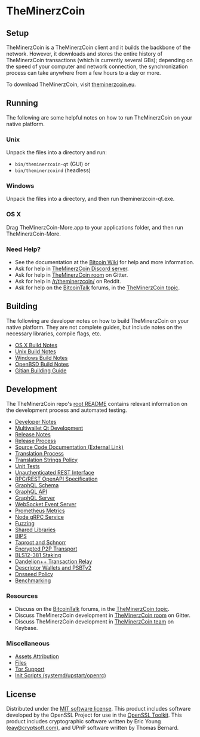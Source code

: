 TheMinerzCoin
=============

Setup
---------------------
TheMinerzCoin is a TheMinerzCoin client and it builds the backbone of the network. However, it downloads and stores the entire history of TheMinerzCoin transactions (which is currently several GBs); depending on the speed of your computer and network connection, the synchronization process can take anywhere from a few hours to a day or more.

To download TheMinerzCoin, visit [theminerzcoin.eu](https://theminerzcoin.eu/).

Running
---------------------
The following are some helpful notes on how to run TheMinerzCoin on your native platform.

### Unix

Unpack the files into a directory and run:

- `bin/theminerzcoin-qt` (GUI) or
- `bin/theminerzcoind` (headless)

### Windows

Unpack the files into a directory, and then run theminerzcoin-qt.exe.

### OS X

Drag TheMinerzCoin-More.app to your applications folder, and then run TheMinerzCoin-More.

### Need Help?

* See the documentation at the [Bitcoin Wiki](https://en.bitcoin.it/wiki/Main_Page)
for help and more information.
* Ask for help in [TheMinerzCoin Discord server](https://discord.gg/hjNUgWD).
* Ask for help in [TheMinerzCoin room](https://gitter.im/TheMinerzCoin_Hub) on Gitter.
* Ask for help in [/r/theminerzcoin/](https://nm.reddit.com/r/theminerzcoin/) on Reddit.
* Ask for help on the [BitcoinTalk](https://bitcointalk.org/) forums, in the [TheMinerzCoin topic](https://bitcointalk.org/index.php?topic=3017838.new#new).

Building
---------------------
The following are developer notes on how to build TheMinerzCoin on your native platform. They are not complete guides, but include notes on the necessary libraries, compile flags, etc.

- [OS X Build Notes](build-osx.md)
- [Unix Build Notes](build-unix.md)
- [Windows Build Notes](build-windows.md)
- [OpenBSD Build Notes](build-openbsd.md)
- [Gitian Building Guide](gitian-building.md)

Development
---------------------
The TheMinerzCoin repo's [root README](/README.md) contains relevant information on the development process and automated testing.

- [Developer Notes](developer-notes.md)
- [Multiwallet Qt Development](multiwallet-qt.md)
- [Release Notes](release-notes.md)
- [Release Process](release-process.md)
- [Source Code Documentation (External Link)](https://dev.visucore.com/bitcoin/doxygen/)
- [Translation Process](translation_process.md)
- [Translation Strings Policy](translation_strings_policy.md)
- [Unit Tests](unit-tests.md)
- [Unauthenticated REST Interface](REST-interface.md)
- [RPC/REST OpenAPI Specification](../specs/openapi.yaml)
- [GraphQL Schema](../specs/schema.graphql)
- [GraphQL API](../docs/graphql.md)
- [GraphQL Server](graphql-server.md)
- [WebSocket Event Server](websockets.md)
- [Prometheus Metrics](prometheus-metrics.md)
- [Node gRPC Service](grpc-node-service.md)
- [Fuzzing](fuzzing.md)
- [Shared Libraries](shared-libraries.md)
- [BIPS](bips.md)
- [Taproot and Schnorr](taproot_schnorr.md)
- [Encrypted P2P Transport](encrypted_p2p_handshake.md)
- [BLS12-381 Staking](bls12-381-staking.md)
- [Dandelion++ Transaction Relay](dandelion.md)
- [Descriptor Wallets and PSBTv2](descriptor-wallets.md)
- [Dnsseed Policy](dnsseed-policy.md)
- [Benchmarking](benchmarking.md)

### Resources
* Discuss on the [BitcoinTalk](https://bitcointalk.org/) forums, in the [TheMinerzCoin topic](https://bitcointalk.org/index.php?topic=3017838.new#new).
* Discuss TheMinerzCoin development in [TheMinerzCoin room](https://gitter.im/TheMinerzCoin_Hub) on Gitter.
* Discuss TheMinerzCoin development in [TheMinerzCoin team](https://keybase.io/team/theminerzcoin) on Keybase.

### Miscellaneous
- [Assets Attribution](assets-attribution.md)
- [Files](files.md)
- [Tor Support](tor.md)
- [Init Scripts (systemd/upstart/openrc)](init.md)

License
---------------------
Distributed under the [MIT software license](http://www.opensource.org/licenses/mit-license.php).
This product includes software developed by the OpenSSL Project for use in the [OpenSSL Toolkit](https://www.openssl.org/). This product includes
cryptographic software written by Eric Young ([eay@cryptsoft.com](mailto:eay@cryptsoft.com)), and UPnP software written by Thomas Bernard.
